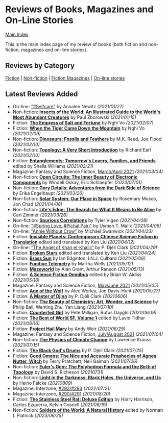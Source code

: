 # Reviews of Books, Magazines and On-Line Stories

[Main Index](../README.md)

This is the main index page of my review of books (both fiction and non-fiction, magazines and on-line stories).

## Reviews by Category

[Fiction](fiction/README.md) | [Non-fiction](nonfiction/README.md) | [Fiction Magazines](magazines/README.md) | [On-line stories](online/README.md)

## Latest Reviews Added
- On-line: ["#Selfcare"](online/2021/20210127-Selfcare.md) by Annalee Newitz *(2021/01/27)*
- Non-fiction: [**Insects of the World: An Illustrated Guide to the World's Most Abundant Creatures**](nonfiction/2021/20210115-InsectsOfTheWorld.md) by Paul Zborowski *(2021/01/15)*
- Fiction: [**The Empress of Salt and Fortune**](fiction/2021/20210207-EmpressSaltFortune.md) by Nghi Vo *(2021/02/07)*
- Fiction: [**When the Tiger Came Down the Mountain**](fiction/2021/20210209-WhenTigerCameDownMountain.md) by Nghi Vo *(2021/02/09)*
- Non-fiction: [**Dinosaurs: Fossils and Feathers**](nonfiction/2021/20210210-DinosaursFossilsFeathers.md) by M.K. Reed, Joe Flood *(2021/02/10)*
- Non-fiction: [**Topology: A Very Short Introduction**](nonfiction/2021/20210210-TopologyVeryShortIntroduction.md) by Richard Earl *(2021/02/10)*
- Fiction: [**Entanglements: Tomorrow's Lovers, Families, and Friends**](fiction/2021/20210221-Entanglements.md) edited by Sheila Williams *(2021/02/21)*
- Magazine: Fantasy and Science Fiction, [March/April 2021](magazines/FantasyAndScienceFiction/20210304-FSF202103.md) *(2021/03/04)*
- Non-fiction: [**Open Circuits: The Inner Beauty of Electronic Components**](nonfiction/2023/20230701-OpenCircuits.md) by Windell Oskay, Eric Schlaepfer *(2023/07/01)*
- Non-fiction: [**Gory Details: Adventures from the Dark Side of Science**](nonfiction/2021/20210320-GoryDetails.md) by Erika Engelhaupt *(2021/03/20)*
- Non-fiction: [**Solar System: Our Place in Space**](nonfiction/2021/20210408-SolarSystemOurPlaceInSpace.md) by Rosemary Mosco, Jon Chad *(2021/04/08)*
- Non-fiction: [**Life's Edge: The Search for What It Means to Be Alive**](nonfiction/2021/20210326-LifeEdge.md) by Carl Zimmer *(2021/03/26)*
- Non-fiction: [**Spurious Correlations**](nonfiction/2021/20210408-SpuriousCorrelations.md) by Tyler Vigen *(2021/04/08)*
- On-line: ["#Spring Love, #Pichal Pairi"](online/2021/20210406-SpringLovePichalPairi.md) by Usman T. Malik *(2021/04/06)*
- On-line: ["Annie Without Crow"](online/2021/20210423-AnnieWithoutCrow.md) by Michael Swanwick *(2021/04/23)*
- Fiction: [**Invisible Planets: Contemporary Chinese Science Fiction in Translation**](fiction/2021/20210412-InvisiblePlanets.md) edited and translated by Ken Liu *(2021/04/12)*
- On-line: ["The Angel of Khan el-Khalili"](online/2021/20210429-AngelKhanelKhalili.md) by P. Djèlí Clark *(2021/04/29)*
- Fiction: [**Broken Stars**](fiction/2021/20210424-BrokenStars.md) edited and translated by Ken Liu *(2021/04/24)*
- Fiction: [**Brass Sun**](fiction/2021/20210506-BrassSun.md) by Ian Edginton, I.N.J. Culbard *(2021/05/06)*
- Fiction: [**Fugitive Telemetry**](fiction/2021/20210512-FugitiveTelemetry.md) by Martha Wells *(2021/05/12)*
- Fiction: [**Mazeworld**](fiction/2021/20210513-Mazeworld.md) by Alan Grant, Arthur Ranson *(2021/05/13)*
- Fiction: [**A Science Fiction Omnibus**](fiction/2021/20210518-ScienceFictionOmnibus.md) edited by Brian W. Aldiss *(2021/05/18)*
- Magazine: Fantasy and Science Fiction, [May/June 2021](magazines/FantasyAndScienceFiction/20210505-FSF202105.md) *(2021/05/05)*
- Fiction: [**Age of the Wolf**](fiction/2021/20210527-AgeWolf.md) by Alec Worley, Jon Davis-Hunt *(2021/05/27)*
- Fiction: [**A Master of Djinn**](fiction/2021/20210606-MasterOfDjinn.md) by P. Djèlí Clark *(20210606)*
- Non-fiction: [**The Beauty of Chemistry: Art, Wonder, and Science**](nonfiction/2021/20210710-BeautyChemistry.md) by Philip Ball, Wenting Zhu, Yan Liang *(2021/07/10)*
- Fiction: [**Counterfeit Girl**](fiction/2021/20210619-CounterfeitGirl.md) by Pete Milligan, Rufus Dayglo *(2021/06/19)*
- Fiction: [**The Best of World SF, Volume 1**](fiction/2021/20210616-BestWorldSF1.md) edited by Lavie Tidhar *(2021/06/16)*
- Fiction: [**Project Hail Mary**](fiction/2021/20210629-ProjectHailMary.md) by Andy Weir *(2021/06/29)*
- Magazine: Fantasy and Science Fiction, [July/August 2021](magazines/FantasyAndScienceFiction/20210704-FSF202107.md) *(2021/07/04)*
- Non-fiction: [**The Physics of Climate Change**](nonfiction/2021/20210715-PhysicsClimateChange.md) by Lawrence Krauss *(2021/07/15)*
- Fiction: [**The Black God's Drums**](fiction/2021/20210725-BlackGodDrums.md) by P. Djèlí Clark *(2021/07/25)*
- Fiction: [**Good Omens: The Nice and Accurate Prophecies of Agnes Nutter, Witch**](fiction/2021/20210726-GoodOmens.md) by Terry Pratchett, Neil Gaiman *(2021/07/26)*
- Non-fiction: [**Euler's Gem: The Polyhedron Formula and the Birth of Topology**](nonfiction/2021/20210731-EulerGem.md) by David S. Richeson *(20210731)*
- Non-fiction: [**Light in the Darkness: Black Holes, the Universe, and Us**](nonfiction/2021/20210809-LightInTheDarkness.md) by Heino Falcke *(20210809)*
- Magazine: Interzone, [#292/#293](magazines/Interzone/20220721-Interzone292_293.md) *(2022/07/21)*
- Magazine: Interzone, [#290/#291](magazines/Interzone/20210820-Interzone290_291.md) *(2021/08/20)*
- Fiction: [**The Stainless Steel Rat: Deluxe Edition**](fiction/2021/20210819-StainlessSteelRatDeluxeEdition.md) by Harry Harrison, Carlos Ezquerra, Kelvin Gosnell *(2021/08/19)*
- Non-fiction: [**Spiders of the World: A Natural History**](nonfiction/2023/20230625-SpidersOfTheWorld.md) edited by Norman I. Platnick *(2023/06/25)*
